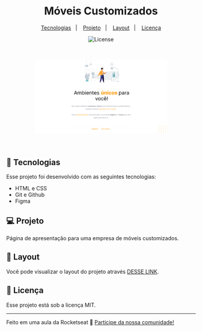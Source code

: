 <h1 align="center"> Móveis Customizados </h1>

<p align="center">
  <a href="#-tecnologias">Tecnologias</a>&nbsp;&nbsp;&nbsp;|&nbsp;&nbsp;&nbsp;
  <a href="#-projeto">Projeto</a>&nbsp;&nbsp;&nbsp;|&nbsp;&nbsp;&nbsp;
  <a href="#-layout">Layout</a>&nbsp;&nbsp;&nbsp;|&nbsp;&nbsp;&nbsp;
  <a href="#memo-licença">Licença</a>
</p>

<p align="center">
  <img alt="License" src="https://img.shields.io/static/v1?label=license&message=MIT&color=49AA26&labelColor=000000">
</p>

<br>

<p align="center">
  <img alt="Projeto Móveis customizados" src=".github/preview.jpg" width="70%">
</p>

<br>

## 🚀 Tecnologias

Esse projeto foi desenvolvido com as seguintes tecnologias:

- HTML e CSS
- Git e Github
- Figma

## 💻 Projeto

Página de apresentação para uma empresa de móveis customizados.

## 🔖 Layout

Você pode visualizar o layout do projeto através [DESSE LINK](https://www.figma.com/file/qLObyEg7VbqlfPJxncWHQV/Explorer-Projeto-01-Copy?fuid=1286420659392468376).

## :memo: Licença

Esse projeto está sob a licença MIT.

---

Feito em uma aula da Rocketseat :wave: [Participe da nossa comunidade!](https://discord.gg/rocketseat)
